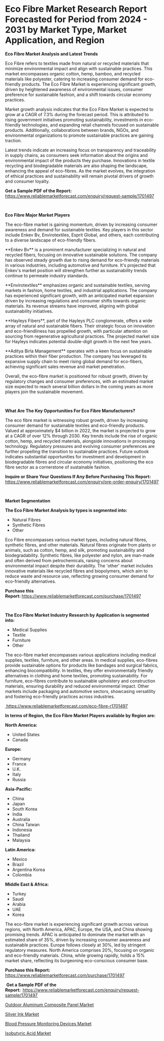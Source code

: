 <p><h1>Eco Fibre Market Research Report Forecasted for Period from 2024 -  2031 by Market Type, Market Application, and Region</h1></p><p><strong>Eco Fibre Market Analysis and Latest Trends</strong></p>
<p><p>Eco Fibre refers to textiles made from natural or recycled materials that minimize environmental impact and align with sustainable practices. This market encompasses organic cotton, hemp, bamboo, and recycled materials like polyester, catering to increasing consumer demand for eco-friendly products. The Eco Fibre Market is experiencing significant growth, driven by heightened awareness of environmental issues, consumer preference for sustainable fashion, and a shift towards circular economy practices.</p><p>Market growth analysis indicates that the Eco Fibre Market is expected to grow at a CAGR of 7.3% during the forecast period. This is attributed to rising government initiatives promoting sustainability, investments in eco-friendly technologies, and expanding retail channels focused on sustainable products. Additionally, collaborations between brands, NGOs, and environmental organizations to promote sustainable practices are gaining traction.</p><p>Latest trends indicate an increasing focus on transparency and traceability in supply chains, as consumers seek information about the origins and environmental impact of the products they purchase. Innovations in textile recycling and biodegradable materials are also shaping the landscape, enhancing the appeal of eco-fibres. As the market evolves, the integration of ethical practices and sustainability will remain pivotal drivers of growth and consumer loyalty.</p></p>
<p><strong>Get a Sample PDF of the Report:&nbsp;</strong> <a href="https://www.reliablemarketforecast.com/enquiry/request-sample/1701497?utm_campaign=121&utm_medium=2&utm_source=Github&utm_content=ia&utm_term=07112024&utm_id=eco-fibre">https://www.reliablemarketforecast.com/enquiry/request-sample/1701497</a></p>
<p>&nbsp;</p>
<p><strong>Eco Fibre Major Market Players</strong></p>
<p><p>The eco-fibre market is gaining momentum, driven by increasing consumer awareness and demand for sustainable textiles. Key players in this sector include Enkev Bv, Envirotextiles, Esprit Global, and others, each contributing to a diverse landscape of eco-friendly fibers.</p><p>**Enkev Bv** is a prominent manufacturer specializing in natural and recycled fibers, focusing on innovative sustainable solutions. The company has observed steady growth due to rising demand for eco-friendly materials in various industries, including automotive and furniture. It's projected that Enkev's market position will strengthen further as sustainability trends continue to permeate industry standards.</p><p>**Envirotextiles** emphasizes organic and sustainable textiles, serving markets in fashion, home textiles, and industrial applications. The company has experienced significant growth, with an anticipated market expansion driven by increasing regulations and consumer shifts towards organic materials. Its revenue streams have improved, aligning with global sustainability initiatives.</p><p>**Hayleys Fibers**, part of the Hayleys PLC conglomerate, offers a wide array of natural and sustainable fibers. Their strategic focus on innovation and eco-friendliness has propelled growth, with particular attention on sourcing from regenerative agricultural practices. The projected market size for Hayleys indicates potential double-digit growth in the next few years.</p><p>**Aditya Birla Management** operates with a keen focus on sustainable practices within their fiber production. The company has leveraged its expansive supply chain to meet rising global demand for eco-fibers, achieving significant sales revenue and market penetration.</p><p>Overall, the eco-fibre market is positioned for robust growth, driven by regulatory changes and consumer preferences, with an estimated market size expected to reach several billion dollars in the coming years as more players join the sustainable movement.</p></p>
<p>&nbsp;</p>
<p><strong>What Are The Key Opportunities For Eco Fibre Manufacturers?</strong></p>
<p><p>The eco fibre market is witnessing robust growth, driven by increasing consumer demand for sustainable textiles and eco-friendly products. Valued at approximately $4 billion in 2022, the market is projected to grow at a CAGR of over 12% through 2030. Key trends include the rise of organic cotton, hemp, and recycled materials, alongside innovations in processing technology. Regulatory pressures and evolving consumer preferences are further propelling the transition to sustainable practices. Future outlook indicates substantial opportunities for investment and development in biodegradable fibres and circular economy initiatives, positioning the eco fibre sector as a cornerstone of sustainable fashion.</p></p>
<p><strong>Inquire or Share Your Questions If Any Before Purchasing This Report:</strong> <a href="https://www.reliablemarketforecast.com/enquiry/pre-order-enquiry/1701497?utm_campaign=121&utm_medium=2&utm_source=Github&utm_content=ia&utm_term=07112024&utm_id=eco-fibre">https://www.reliablemarketforecast.com/enquiry/pre-order-enquiry/1701497</a></p>
<p>&nbsp;</p>
<p><strong>Market Segmentation</strong></p>
<p><strong>The Eco Fibre Market Analysis by types is segmented into:</strong></p>
<p><ul><li>Natural Fibres</li><li>Synthetic Fibres</li><li>Other</li></ul></p>
<p><p>Eco Fibre encompasses various market types, including natural fibres, synthetic fibres, and other materials. Natural fibres originate from plants or animals, such as cotton, hemp, and silk, promoting sustainability and biodegradability. Synthetic fibres, like polyester and nylon, are man-made and often derived from petrochemicals, raising concerns about environmental impact despite their durability. The 'other' market includes innovative materials like recycled fibres and biopolymers, which aim to reduce waste and resource use, reflecting growing consumer demand for eco-friendly alternatives.</p></p>
<p><strong>Purchase this Report:&nbsp;</strong><a href="https://www.reliablemarketforecast.com/purchase/1701497?utm_campaign=121&utm_medium=2&utm_source=Github&utm_content=ia&utm_term=07112024&utm_id=eco-fibre">https://www.reliablemarketforecast.com/purchase/1701497</a></p>
<p>&nbsp;</p>
<p><strong>The Eco Fibre Market Industry Research by Application is segmented into:</strong></p>
<p><ul><li>Medical Supplies</li><li>Textile</li><li>Furniture</li><li>Other</li></ul></p>
<p><p>The eco-fibre market encompasses various applications including medical supplies, textiles, furniture, and other areas. In medical supplies, eco-fibres provide sustainable options for products like bandages and surgical fabrics, enhancing biocompatibility. In textiles, they offer environmentally friendly alternatives in clothing and home textiles, promoting sustainability. For furniture, eco-fibres contribute to sustainable upholstery and construction materials, ensuring durability and reduced environmental impact. Other markets include packaging and automotive sectors, showcasing versatility and fostering eco-friendly practices across industries.</p></p>
<p><a href="https://www.reliablemarketforecast.com/eco-fibre-r1701497?utm_campaign=121&utm_medium=2&utm_source=Github&utm_content=ia&utm_term=07112024&utm_id=eco-fibre">&nbsp;https://www.reliablemarketforecast.com/eco-fibre-r1701497</a></p>
<p><strong>In terms of Region, the Eco Fibre Market Players available by Region are:</strong></p>
<p>
    <p> <strong> North America: </strong>
        <ul>
            <li>United States</li>
            <li>Canada</li>
        </ul>
        </p> 
    <p> <strong> Europe: </strong>
        <ul>
            <li>Germany</li>
            <li>France</li>
            <li>U.K.</li>
            <li>Italy</li>
            <li>Russia</li>
        </ul>
        </p> 
    <p> <strong> Asia-Pacific: </strong>
        <ul>
            <li>China</li>
            <li>Japan</li>
            <li>South Korea</li>
            <li>India</li>
            <li>Australia</li>
            <li>China Taiwan</li>
            <li>Indonesia</li>
            <li>Thailand</li>
            <li>Malaysia</li>
        </ul>
        </p> 
    <p> <strong> Latin America: </strong>
        <ul>
            <li>Mexico</li>
            <li>Brazil</li>
            <li>Argentina Korea</li>
            <li>Colombia</li>
        </ul>
        </p> 
    <p> <strong> Middle East & Africa: </strong>
        <ul>
            <li>Turkey</li>
            <li>Saudi</li>
            <li>Arabia</li>
            <li>UAE</li>
            <li>Korea</li>
        </ul>
    </p>
    </p>
<p><p>The eco-fibre market is experiencing significant growth across various regions, with North America, APAC, Europe, the USA, and China showing promising trends. APAC is anticipated to dominate the market with an estimated share of 35%, driven by increasing consumer awareness and sustainable practices. Europe follows closely at 30%, led by stringent regulatory measures. North America comprises 20%, focusing on organic and eco-friendly materials. China, while growing rapidly, holds a 15% market share, reflecting its burgeoning eco-conscious consumer base.</p></p>
<p><strong>Purchase this Report: </strong><a href="https://www.reliablemarketforecast.com/purchase/1701497?utm_campaign=121&utm_medium=2&utm_source=Github&utm_content=ia&utm_term=07112024&utm_id=eco-fibre">https://www.reliablemarketforecast.com/purchase/1701497</a></p>
<p>&nbsp;<strong>Get a Sample PDF of the Report:&nbsp;&nbsp;</strong><a href="https://www.reliablemarketforecast.com/enquiry/request-sample/1701497?utm_campaign=121&utm_medium=2&utm_source=Github&utm_content=ia&utm_term=07112024&utm_id=eco-fibre">https://www.reliablemarketforecast.com/enquiry/request-sample/1701497</a></p>
<p><strong></strong></p>
<p><p><a href="https://github.com/lyndi2n3hdalbey/Market-Research-Report-List-1/blob/main/outdoor-aluminum-composite-panel-market.md?utm_campaign=121&utm_medium=2&utm_source=Github&utm_content=ia&utm_term=07112024&utm_id=eco-fibre">Outdoor Aluminum Composite Panel Market</a></p><p><a href="https://github.com/halleabdon2v1s/Market-Research-Report-List-1/blob/main/silver-ink-market.md?utm_campaign=121&utm_medium=2&utm_source=Github&utm_content=ia&utm_term=07112024&utm_id=eco-fibre">Silver Ink Market</a></p><p><a href="https://issuu.com/reportprime-2/docs/blood-pressure-monitoring-devices-m_ba80b39b3fa0ab?utm_campaign=121&utm_medium=2&utm_source=Github&utm_content=ia&utm_term=07112024&utm_id=eco-fibre">Blood Pressure Monitoring Devices Market</a></p><p><a href="https://github.com/kymakles68e5/Market-Research-Report-List-1/blob/main/isobutyric-acid-market.md?utm_campaign=121&utm_medium=2&utm_source=Github&utm_content=ia&utm_term=07112024&utm_id=eco-fibre">Isobutyric Acid Market</a></p></p>